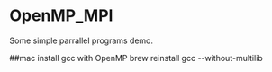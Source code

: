 # OpenMP_MPI

Some simple parrallel programs demo.

##mac install gcc with OpenMP
brew reinstall gcc --without-multilib
